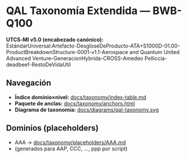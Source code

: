# QAL Taxonomía Extendida — BWB-Q100

**UTCS‑MI v5.0 (encabezado canónico):**  
EstándarUniversal:Artefacto-DesgloseDeProducto-ATA+S1000D-01.00-ProductBreakdownStructure-0001-v1.1-Aerospace and Quantum United Advanced Venture-GeneracionHybrida-CROSS-Amedeo Pelliccia-deadbeef-RestoDeVidaUtil

## Navegación
- **Índice dominio×nivel:** [docs/taxonomy/index-table.md](taxonomy/index-table.md)  
- **Paquete de anclas:** [docs/taxonomy/anchors.html](taxonomy/anchors.html)  
- **Diagrama de taxonomía:** [docs/diagrams/qal-taxonomy.svg](../docs/diagrams/qal-taxonomy.svg)

## Dominios (placeholders)
- AAA → [docs/taxonomy/placeholders/AAA.md](taxonomy/placeholders/AAA.md)
- (generados para AAP, CCC, …, ppp por script)